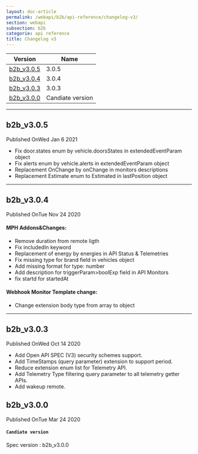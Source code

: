 ```yaml
---
layout: doc-article
permalink: /webapi/b2b/api-reference/changelog-v3/
section: webapi
subsection: b2b
categorie: api reference 
title: Changelog v3
---
```




Version|Name
-|-
[b2b_v3.0.5](#b2b_v305) | 3.0.5
[b2b_v3.0.4](#b2b_v304) | 3.0.4
[b2b_v3.0.3](#b2b_v303) | 3.0.3
[b2b_v3.0.0](#b2b_v300) | Candiate version

<hr>


## b2b_v3.0.5

<div class="tags has-addons is-pulled-right"><span class="tag is-dark">Published On</span><span class="tag is-info">Wed Jan 6 2021</span></div>

- Fix door.states enum by vehicle.doorsStates in extendedEventParam object
- Fix alerts enum by vehicle.alerts in extendedEventParam object
- Replacement OnChange by onChange in monitors descriptions
- Replacement Estimate enum to Estimated in lastPosition object

<hr>

## b2b_v3.0.4

<div class="tags has-addons is-pulled-right"><span class="tag is-dark">Published On</span><span class="tag is-info">Tue Nov 24 2020</span></div>

#### MPH Addons&Changes:

- Remove duration from remote ligth
- Fix includedIn keyword
- Replacement of energy by energies in API Status & Telemetries
- Fix missing type for brand field in vehicles object
- Add missing format for type: number
- Add description for triggerParam>boolExp field in API Monitors
- fix startd for startedAt

#### Webhook Monitor Template change:
- Change extension body type from array to object

<hr>

## b2b_v3.0.3

<div class="tags has-addons is-pulled-right"><span class="tag is-dark">Published On</span><span class="tag is-info">Wed Oct 14 2020</span></div>


- Add Open API SPEC (V3) security schemes support.
- Add TimeStamps (query parameter) extension to support period.
- Reduce extension enum list for Telemetry API.
- Add Telemetry Type filtering query parameter to all telemetry getter APIs.
- Add wakeup remote.

## b2b_v3.0.0

<div class="tags has-addons is-pulled-right"><span class="tag is-dark">Published On</span><span class="tag is-info">Tue Mar 24 2020</span></div>

#### `Candiate version`
Spec version : b2b_v3.0.0

